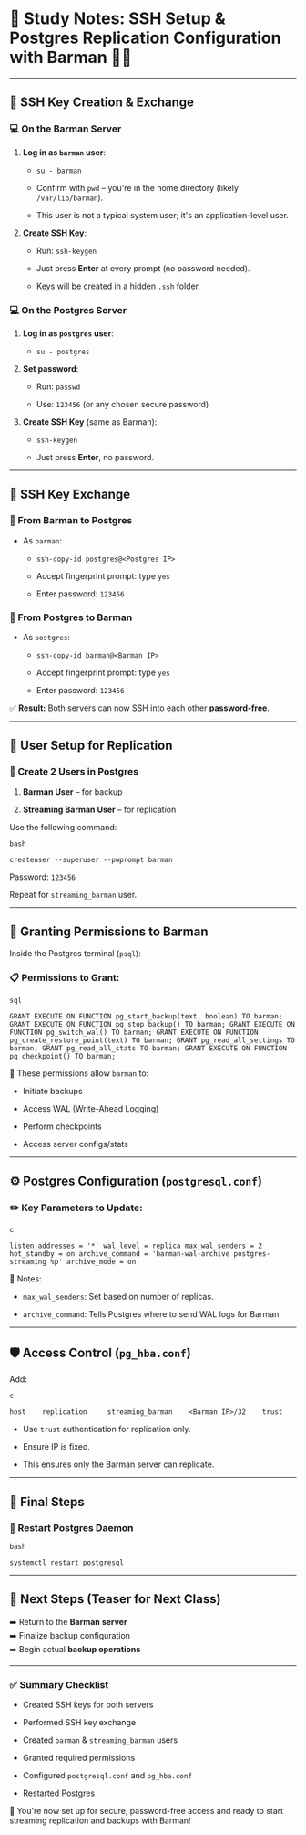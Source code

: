 # 🧠 Study Notes: SSH Setup & Postgres Replication Configuration with Barman 🐘🔐

---

## 🔑 SSH Key Creation & Exchange

### 💻 On the Barman Server

1. **Log in as `barman` user**:
    
    - `su - barman`
        
    - Confirm with `pwd` – you're in the home directory (likely `/var/lib/barman`).
        
    - This user is not a typical system user; it's an application-level user.
        
2. **Create SSH Key**:
    
    - Run: `ssh-keygen`
        
    - Just press **Enter** at every prompt (no password needed).
        
    - Keys will be created in a hidden `.ssh` folder.
        

### 💻 On the Postgres Server

1. **Log in as `postgres` user**:
    
    - `su - postgres`
        
2. **Set password**:
    
    - Run: `passwd`
        
    - Use: `123456` (or any chosen secure password)
        
3. **Create SSH Key** (same as Barman):
    
    - `ssh-keygen`
        
    - Just press **Enter**, no password.
        

---

## 🔁 SSH Key Exchange

### 🔁 From Barman to Postgres

- As `barman`:
    
    - `ssh-copy-id postgres@<Postgres IP>`
        
    - Accept fingerprint prompt: type `yes`
        
    - Enter password: `123456`
        

### 🔁 From Postgres to Barman

- As `postgres`:
    
    - `ssh-copy-id barman@<Barman IP>`
        
    - Accept fingerprint prompt: type `yes`
        
    - Enter password: `123456`
        

✅ **Result:** Both servers can now SSH into each other **password-free**.

---

## 👥 User Setup for Replication

### 🎯 Create 2 Users in Postgres

1. **Barman User** – for backup
    
2. **Streaming Barman User** – for replication
    

Use the following command:
	
	bash
	
`createuser --superuser --pwprompt barman`

Password: `123456`

Repeat for `streaming_barman` user.

---

## 🔐 Granting Permissions to Barman

Inside the Postgres terminal (`psql`):

### 📋 Permissions to Grant:
	
	sql
	
`GRANT EXECUTE ON FUNCTION pg_start_backup(text, boolean) TO barman; GRANT EXECUTE ON FUNCTION pg_stop_backup() TO barman; GRANT EXECUTE ON FUNCTION pg_switch_wal() TO barman; GRANT EXECUTE ON FUNCTION pg_create_restore_point(text) TO barman; GRANT pg_read_all_settings TO barman; GRANT pg_read_all_stats TO barman; GRANT EXECUTE ON FUNCTION pg_checkpoint() TO barman;`

📝 These permissions allow `barman` to:

- Initiate backups
    
- Access WAL (Write-Ahead Logging)
    
- Perform checkpoints
    
- Access server configs/stats
    

---

## ⚙️ Postgres Configuration (`postgresql.conf`)

### ✏️ Key Parameters to Update:
	
	c
	
`listen_addresses = '*' wal_level = replica max_wal_senders = 2 hot_standby = on archive_command = 'barman-wal-archive postgres-streaming %p' archive_mode = on`

📌 Notes:

- `max_wal_senders`: Set based on number of replicas.
    
- `archive_command`: Tells Postgres where to send WAL logs for Barman.
    

---

## 🛡️ Access Control (`pg_hba.conf`)

Add:
	
	c
	
`host    replication     streaming_barman    <Barman IP>/32    trust`

- Use `trust` authentication for replication only.
    
- Ensure IP is fixed.
    
- This ensures only the Barman server can replicate.
    

---

## 🔄 Final Steps

### 🔁 Restart Postgres Daemon
	
	bash
	
`systemctl restart postgresql`

---

## 🧭 Next Steps (Teaser for Next Class)

➡️ Return to the **Barman server**  
➡️ Finalize backup configuration  
➡️ Begin actual **backup operations**

---

### ✅ Summary Checklist

-  Created SSH keys for both servers
    
-  Performed SSH key exchange
    
-  Created `barman` & `streaming_barman` users
    
-  Granted required permissions
    
-  Configured `postgresql.conf` and `pg_hba.conf`
    
-  Restarted Postgres
    

🎉 You're now set up for secure, password-free access and ready to start streaming replication and backups with Barman!